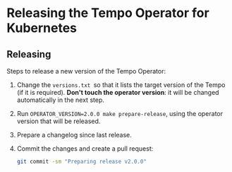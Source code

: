 # Releasing the Tempo Operator for Kubernetes

## Releasing

Steps to release a new version of the Tempo Operator:


1. Change the `versions.txt `so that it lists the target version of the Tempo (if it is required). **Don't touch the operator version**: it will be changed automatically in the next step.

2. Run `OPERATOR_VERSION=2.0.0 make prepare-release`, using the operator version that will be released.

3. Prepare a changelog since last release.

4. Commit the changes and create a pull request:

   ```sh
   git commit -sm "Preparing release v2.0.0"
   ```
